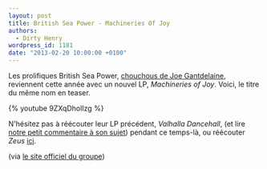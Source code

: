 ```yaml
---
layout: post
title: British Sea Power - Machineries Of Joy
authors:
  - Dirty Henry
wordpress_id: 1181
date: "2013-02-20 10:00:00 +0100"
---
```


Les prolifiques British Sea Power, [chouchous de Joe Gantdelaine](928),
reviennent cette année avec un nouvel LP, _Machineries of Joy_. Voici, le titre
du même nom en teaser.

{% youtube 9ZXqDholIzg %}

N'hésitez pas à réécouter leur LP précédent, _Valhalla Dancehall_, (et lire
[notre petit commentaire à son sujet](961)) pendant ce temps-là, ou réécouter
_Zeus_ [ici](709).

(via [le site officiel du groupe](http://www.britishseapower.co.uk/))

